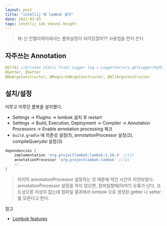 ```yaml
---
layout: post
title: "intellij 에 lombok 설치"
date: 2021-03-03
tags: intellij ide shovel-knight
---
```


> 체-신 인텔리제이에서는 롬복설정이 되어있잖아?? 사용법을 먼저 쓴다

## 자주쓰는 Annotation

``` java
@Slf4j //private static final Logger log = LoggerFactory.getLogger(MyObject.class);
@Getter, @Setter
@NoArgsConstructor, @RequiredArgsConstructor, @AllArgsConstructor
```

## 설치/설정
미루고 미루던 롬복을 설치했다.

* Settings -> Plugins -> lombok 설치 후 restart
* Settings -> Build, Execution, Deployment -> Compiler -> Annotation Processors -> Enable annotation processing 체크
* `build.gradle` 에 의존성 설정(1), annotationProcessor 설정(2), compileQuerydsl 설정(3)

``` groovy
dependencies {
    implementation 'org.projectlombok:lombok:1.18.4' //(1)
    annotationProcessor 'org.projectlombok:lombok' //(2)
    //...
}
```

> 마지막 annotationProcessor 설정하는 것 때문에 약간 시간이 지연되었다.
> annotationProcessor 설정을 하지 않으면, 컴파일할때(아마?) 오류가 난다. 코드상으론 이상이 없는데 컴파일 결과에서 lombok 으로 생성된 getter 나 setter 를 모른다고 한다.


참고
- [Lombok features](https://projectlombok.org/features/all)